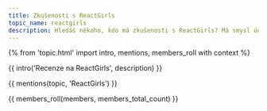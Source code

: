 ```yaml
---
title: Zkušenosti s ReactGirls
topic_name: reactgirls
description: Hledáš někoho, kdo má zkušenosti s ReactGirls? Má smysl účastnit se jejich akademie? Vyplatí se jimi nabízený mentoring?
---
```

{% from 'topic.html' import intro, mentions, members_roll with context %}

{{ intro('Recenze na ReactGirls', description) }}

{{ mentions(topic, 'ReactGirls') }}

{{ members_roll(members, members_total_count) }}
